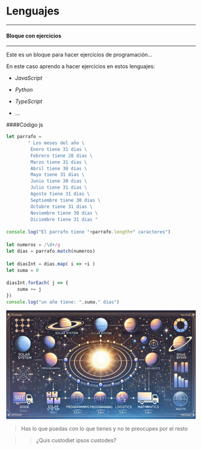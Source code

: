 # Lenguajes

***

#### Bloque con ejercicios

---

Este es un bloque para hacer ejercicios de programación...

En este caso aprendo a hacer ejercicios en estos lenguajes:

* _JavaScript_

* _Python_

* _TypeScript_

* ...

####Código js

```js
let parrafo = 
		" Los meses del año \
		 Enero tiene 31 dias \
		 Febrero tiene 28 dias \
		 Marzo tiene 31 dias \
		 Abril tiene 30 dias \
		 Mayo tiene 31 dias \
		 Junio tiene 30 dias \
		 Julio tiene 31 dias \
		 Agosto tiene 31 dias \
		 Septiembre tiene 30 dias \
		 Octubre tiene 31 dias \
		 Noviembre tiene 30 dias \
		 Diciembre tiene 31 dias "

console.log("El parrafo tiene "+parrafo.length+" caracteres")

let numeros = /\d+/g
let dias = parrafo.match(numeros)

let diasInt = dias.map( i => +i )
let suma = 0

diasInt.forEach( j => {
	suma += j
})
console.log("un año tiene: ",suma," dias") 
```

![Programación](/img/solar_system.jpg "Sistema solar")

> Has lo que puedas con lo que tienes y no te preocupes por el resto

>> ¿Quis custodiet ipsos custodes?